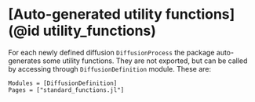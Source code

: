 # [Auto-generated utility functions](@id utility_functions)
For each newly defined diffusion `DiffusionProcess` the package auto-generates some utility functions. They are not exported, but can be called by accessing through `DiffusionDefinition` module. These are:
```@autodocs
Modules = [DiffusionDefinition]
Pages = ["standard_functions.jl"]
```
